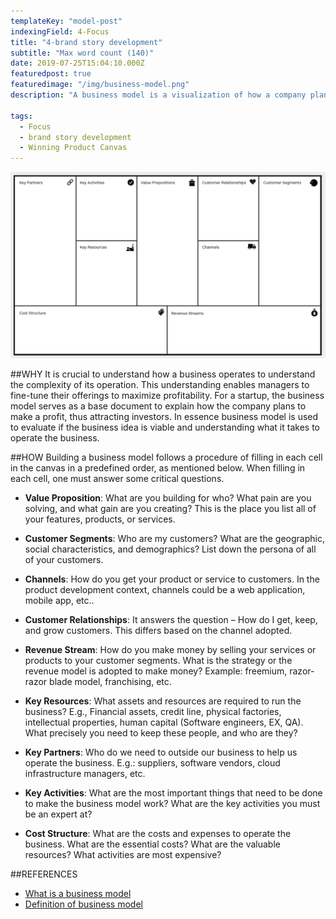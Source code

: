 ```yaml
---
templateKey: "model-post"
indexingField: 4-Focus
title: "4-brand story development"
subtitle: "Max word count (140)"
date: 2019-07-25T15:04:10.000Z
featuredpost: true
featuredimage: "/img/business-model.png"
description: "A business model is a visualization of how a company plans to operate and make money. In other words, it answers the question of how a company creates value for itself while delivering products or services for customers. The traditional business model consists of nine cells that capture all aspects of a business. These nine cells can be used to describe any company from a startup to a large enterprise. Refer to the business model canvas lined in reference."

tags:
  - Focus
  - brand story development
  - Winning Product Canvas
---
```


![flavor wheel](/img/business-model.png)

##WHY
It is crucial to understand how a business operates to understand the complexity of its operation. This understanding enables managers to fine-tune their offerings to maximize profitability. For a startup, the business model serves as a base document to explain how the company plans to make a profit, thus attracting investors. In essence business model is used to evaluate if the business idea is viable and understanding what it takes to operate the business.

##HOW
Building a business model follows a procedure of filling in each cell in the canvas in a predefined order, as mentioned below. When filling in each cell, one must answer some critical questions.

- **Value Proposition**: What are you building for who? What pain are you solving, and what gain are you creating? This is the place you list all of your features, products, or services.

- **Customer Segments**: Who are my customers? What are the geographic, social characteristics, and demographics? List down the persona of all of your customers.

- **Channels**: How do you get your product or service to customers. In the product development context, channels could be a web application, mobile app, etc..

- **Customer Relationships**: It answers the question – How do I get, keep, and grow customers. This differs based on the channel adopted.

- **Revenue Stream**: How do you make money by selling your services or products to your customer segments. What is the strategy or the revenue model is adopted to make money? Example: freemium, razor-razor blade model, franchising, etc.

- **Key Resources**: What assets and resources are required to run the business? E.g., Financial assets, credit line, physical factories, intellectual properties, human capital (Software engineers, EX, QA). What precisely you need to keep these people, and who are they?

- **Key Partners**: Who do we need to outside our business to help us operate the business. E.g.: suppliers, software vendors, cloud infrastructure managers, etc.

- **Key Activities**: What are the most important things that need to be done to make the business model work? What are the key activities you must be an expert at?

- **Cost Structure**: What are the costs and expenses to operate the business. What are the essential costs? What are the valuable resources? What activities are most expensive?

##REFERENCES

- [What is a business model](https://www.investopedia.com/terms/b/businessmodel.asp)
- [Definition of business model ](https://www.dummies.com/business/start-a-business/business-plans/defining-your-business-model)

